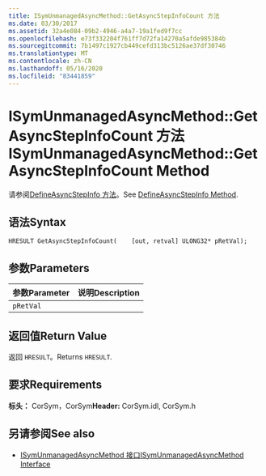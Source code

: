 ```yaml
---
title: ISymUnmanagedAsyncMethod::GetAsyncStepInfoCount 方法
ms.date: 03/30/2017
ms.assetid: 32a4e084-09b2-4946-a4a7-19a1fed9f7cc
ms.openlocfilehash: e73f332204f761ff7d72fa14270a5afde985384b
ms.sourcegitcommit: 7b1497c1927cb449cefd313bc5126ae37df30746
ms.translationtype: MT
ms.contentlocale: zh-CN
ms.lasthandoff: 05/16/2020
ms.locfileid: "83441859"
---
```

# <a name="isymunmanagedasyncmethodgetasyncstepinfocount-method"></a><span data-ttu-id="90a44-102">ISymUnmanagedAsyncMethod::GetAsyncStepInfoCount 方法</span><span class="sxs-lookup"><span data-stu-id="90a44-102">ISymUnmanagedAsyncMethod::GetAsyncStepInfoCount Method</span></span>
<span data-ttu-id="90a44-103">请参阅[DefineAsyncStepInfo 方法](isymunmanagedasyncmethodpropertieswriter-defineasyncstepinfo-method.md)。</span><span class="sxs-lookup"><span data-stu-id="90a44-103">See [DefineAsyncStepInfo Method](isymunmanagedasyncmethodpropertieswriter-defineasyncstepinfo-method.md).</span></span>  
  
## <a name="syntax"></a><span data-ttu-id="90a44-104">语法</span><span class="sxs-lookup"><span data-stu-id="90a44-104">Syntax</span></span>  
  
```idl  
HRESULT GetAsyncStepInfoCount(    [out, retval] ULONG32* pRetVal);  
```  
  
## <a name="parameters"></a><span data-ttu-id="90a44-105">参数</span><span class="sxs-lookup"><span data-stu-id="90a44-105">Parameters</span></span>  
  
|<span data-ttu-id="90a44-106">参数</span><span class="sxs-lookup"><span data-stu-id="90a44-106">Parameter</span></span>|<span data-ttu-id="90a44-107">说明</span><span class="sxs-lookup"><span data-stu-id="90a44-107">Description</span></span>|  
|---------------|-----------------|  
|`pRetVal`||  
  
## <a name="return-value"></a><span data-ttu-id="90a44-108">返回值</span><span class="sxs-lookup"><span data-stu-id="90a44-108">Return Value</span></span>  
 <span data-ttu-id="90a44-109">返回 `HRESULT`。</span><span class="sxs-lookup"><span data-stu-id="90a44-109">Returns `HRESULT`.</span></span>  
  
## <a name="requirements"></a><span data-ttu-id="90a44-110">要求</span><span class="sxs-lookup"><span data-stu-id="90a44-110">Requirements</span></span>  
 <span data-ttu-id="90a44-111">**标头：** CorSym，CorSym</span><span class="sxs-lookup"><span data-stu-id="90a44-111">**Header:** CorSym.idl, CorSym.h</span></span>  
  
## <a name="see-also"></a><span data-ttu-id="90a44-112">另请参阅</span><span class="sxs-lookup"><span data-stu-id="90a44-112">See also</span></span>

- [<span data-ttu-id="90a44-113">ISymUnmanagedAsyncMethod 接口</span><span class="sxs-lookup"><span data-stu-id="90a44-113">ISymUnmanagedAsyncMethod Interface</span></span>](isymunmanagedasyncmethod-interface.md)
